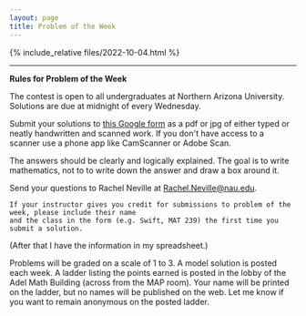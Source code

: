 ```yaml
---
layout: page
title: Problem of the Week
---
```


{% include_relative files/2022-10-04.html %}

<hr>
<b>Rules for Problem of the Week</b>
<p>
The contest is open to all undergraduates at Northern Arizona University. Solutions are due at midnight of every Wednesday. 
<p>
Submit your solutions to <a href="https://forms.gle/LgCLL5vhwUn6h5eA7">this Google form</a> as a pdf or jpg of either typed or neatly handwritten and scanned work. If you don't have access to a scanner use a phone app like
CamScanner or Adobe Scan.

<p>The answers should be clearly and logically explained.  The goal is to write mathematics, not to
 to write down the answer and draw a box around it.
</p>

<p>
Send your questions to Rachel Neville at
<a href="mailto:Rachel.Neville@nau.edu?subject=potw" target="_blank">Rachel.Neville@nau.edu</a>.  

	If your instructor gives you credit for submissions to problem of the week, please include their name
	and the class in the form (e.g. Swift, MAT 239) the first time you submit a solution.  
(After that I have the information in my spreadsheet.)
</p>

<p>
	Problems will be graded on a scale of 1 to 3.  A model solution is posted each week.
	A ladder listing the points earned is posted in the lobby of the Adel Math Building 
	(across from the MAP room).  Your name will be printed on the ladder, but no names will be published on the web.
	Let me know if you want to remain anonymous on the posted ladder.
</p>